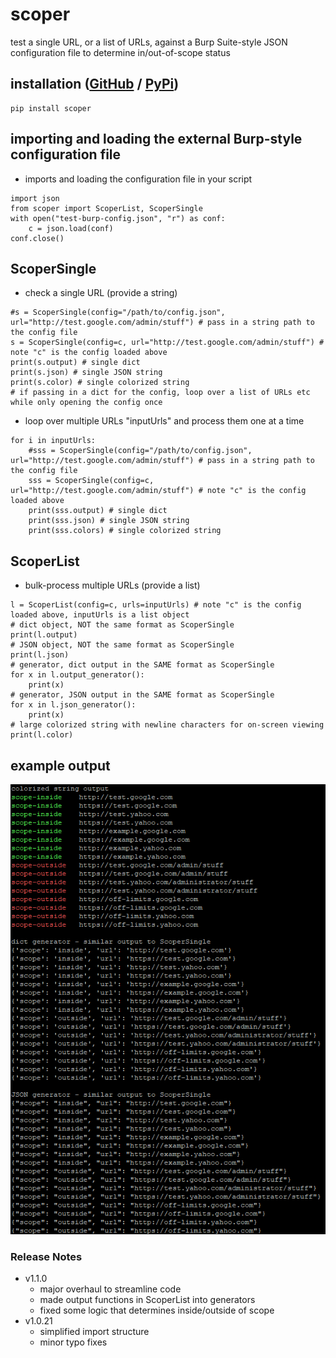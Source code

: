 # scoper
test a single URL, or a list of URLs, against a Burp Suite-style JSON configuration file to determine in/out-of-scope status

## installation ([GitHub](https://github.com/bonifield/scoper) / [PyPi](https://pypi.org/project/scoper/))
```
pip install scoper
```

## importing and loading the external Burp-style configuration file
- imports and loading the configuration file in your script
```
import json
from scoper import ScoperList, ScoperSingle
with open("test-burp-config.json", "r") as conf:
	c = json.load(conf)
conf.close()
```

## ScoperSingle
- check a single URL (provide a string)
```
#s = ScoperSingle(config="/path/to/config.json", url="http://test.google.com/admin/stuff") # pass in a string path to the config file
s = ScoperSingle(config=c, url="http://test.google.com/admin/stuff") # note "c" is the config loaded above
print(s.output) # single dict
print(s.json) # single JSON string
print(s.color) # single colorized string
# if passing in a dict for the config, loop over a list of URLs etc while only opening the config once
```
- loop over multiple URLs "inputUrls" and process them one at a time
```
for i in inputUrls:
	#sss = ScoperSingle(config="/path/to/config.json", url="http://test.google.com/admin/stuff") # pass in a string path to the config file
	sss = ScoperSingle(config=c, url="http://test.google.com/admin/stuff") # note "c" is the config loaded above
	print(sss.output) # single dict
	print(sss.json) # single JSON string
	print(sss.colors) # single colorized string
```

## ScoperList
- bulk-process multiple URLs (provide a list)
```
l = ScoperList(config=c, urls=inputUrls) # note "c" is the config loaded above, inputUrls is a list object
# dict object, NOT the same format as ScoperSingle
print(l.output)
# JSON object, NOT the same format as ScoperSingle
print(l.json)
# generator, dict output in the SAME format as ScoperSingle
for x in l.output_generator():
	print(x)
# generator, JSON output in the SAME format as ScoperSingle
for x in l.json_generator():
	print(x)
# large colorized string with newline characters for on-screen viewing
print(l.color)
```

## example output
![example scoper output](https://github.com/bonifield/scoper/raw/main/images/example-scoper-output.PNG)

### Release Notes
- v1.1.0
	- major overhaul to streamline code
	- made output functions in ScoperList into generators
	- fixed some logic that determines inside/outside of scope
- v1.0.21
	- simplified import structure
	- minor typo fixes
